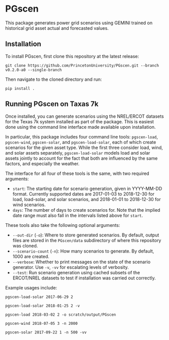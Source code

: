 # PGscen #

This package generates power grid scenarios using GEMINI trained on historical grid asset actual and forecasted values.


## Installation ##

To install PGscen, first clone this repository at the latest release:

```git clone https://github.com/PrincetonUniversity/PGscen.git --branch v0.2.0-a0 --single-branch```

Then navigate to the cloned directory and run:

```pip install .```


## Running PGscen on Taxas 7k ##

Once installed, you can generate scenarios using the NREL/ERCOT datasets for the Texas 7k system installed as part of
the package. This is easiest done using the command line interface made available upon installation.

In particular, this package includes four command line tools: `pgscen-load`, `pgscen-wind`, `pgscen-solar`, and
`pgscen-load-solar`, each of which create scenarios for the given asset type. While the first three consider load, wind,
and solar assets separately, `pgscen-load-solar` models load and solar assets jointly to account for the fact that both
are influenced by the same factors, and especially the weather.

The interface for all four of these tools is the same, with two required arguments:
 - `start`: The starting date for scenario generation, given in YYYY-MM-DD format. Currently supported dates are
            2017-01-03 to 2018-12-30 for load, load-solar, and solar scenarios, and 2018-01-01 to 2018-12-30 for wind
            scenarios.
 - `days`: The number of days to create scenarios for. Note that the implied date range must also fall in the intervals
           listed above for `start`.

These tools also take the following optional arguments:
 - `--out-dir` (`-o`): Where to store generated scenarios. By default, output files are stored in the `PGscen/data`
                       subdirectory of where this repository was cloned.
 - `--scenario-count` (`-n`): How many scenarios to generate. By default, 1000 are created.
 - `--verbose`: Whether to print messages on the state of the scenario generator. Use `-v`, `-vv` for escalating levels
                of verbosity.
 - `--test`: Run scenario generation using cached subsets of the ERCOT/NREL datasets to test if installation was carried
             out correctly.

Example usages include:

`pgscen-load-solar 2017-06-29 2`

`pgscen-load-solar 2018-01-25 2 -v`

`pgscen-load 2018-03-02 2 -o scratch/output/PGscen`

`pgscen-wind 2018-07-05 3 -n 2000`

`pgscen-solar 2017-09-22 1 -n 500 -vv`
